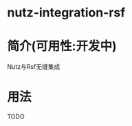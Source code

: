 nutz-integration-rsf
==================================

简介(可用性:开发中)
==================================

Nutz与Rsf无缝集成

用法
===================================

TODO